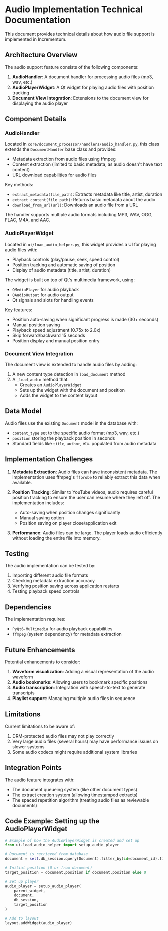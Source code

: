 # Audio Implementation Technical Documentation

This document provides technical details about how audio file support is implemented in Incrementum.

## Architecture Overview

The audio support feature consists of the following components:

1. **AudioHandler**: A document handler for processing audio files (mp3, wav, etc.)
2. **AudioPlayerWidget**: A Qt widget for playing audio files with position tracking
3. **Document View Integration**: Extensions to the document view for displaying the audio player

## Component Details

### AudioHandler

Located in `core/document_processor/handlers/audio_handler.py`, this class extends the `DocumentHandler` base class and provides:

- Metadata extraction from audio files using ffmpeg
- Content extraction (limited to basic metadata, as audio doesn't have text content)
- URL download capabilities for audio files

Key methods:
- `extract_metadata(file_path)`: Extracts metadata like title, artist, duration
- `extract_content(file_path)`: Returns basic metadata about the audio
- `download_from_url(url)`: Downloads an audio file from a URL

The handler supports multiple audio formats including MP3, WAV, OGG, FLAC, M4A, and AAC.

### AudioPlayerWidget

Located in `ui/load_audio_helper.py`, this widget provides a UI for playing audio files with:

- Playback controls (play/pause, seek, speed control)
- Position tracking and automatic saving of position
- Display of audio metadata (title, artist, duration)

The widget is built on top of Qt's multimedia framework, using:
- `QMediaPlayer` for audio playback
- `QAudioOutput` for audio output
- Qt signals and slots for handling events

Key features:
- Position auto-saving when significant progress is made (30+ seconds)
- Manual position saving
- Playback speed adjustment (0.75x to 2.0x)
- Skip forward/backward 15 seconds
- Position display and manual position entry

### Document View Integration

The document view is extended to handle audio files by adding:

1. A new content type detection in `load_document` method
2. A `_load_audio` method that:
   - Creates an `AudioPlayerWidget`
   - Sets up the widget with the document and position
   - Adds the widget to the content layout

## Data Model

Audio files use the existing `Document` model in the database with:

- `content_type` set to the specific audio format (mp3, wav, etc.)
- `position` storing the playback position in seconds
- Standard fields like `title`, `author`, etc. populated from audio metadata

## Implementation Challenges

1. **Metadata Extraction**: Audio files can have inconsistent metadata. The implementation uses ffmpeg's `ffprobe` to reliably extract this data when available.

2. **Position Tracking**: Similar to YouTube videos, audio requires careful position tracking to ensure the user can resume where they left off. The implementation includes:
   - Auto-saving when position changes significantly
   - Manual saving option
   - Position saving on player close/application exit

3. **Performance**: Audio files can be large. The player loads audio efficiently without loading the entire file into memory.

## Testing

The audio implementation can be tested by:

1. Importing different audio file formats
2. Checking metadata extraction accuracy
3. Verifying position saving across application restarts
4. Testing playback speed controls

## Dependencies

The implementation requires:
- `PyQt6-Multimedia` for audio playback capabilities
- `ffmpeg` (system dependency) for metadata extraction

## Future Enhancements

Potential enhancements to consider:

1. **Waveform visualization**: Adding a visual representation of the audio waveform
2. **Audio bookmarks**: Allowing users to bookmark specific positions
3. **Audio transcription**: Integration with speech-to-text to generate transcripts
4. **Playlist support**: Managing multiple audio files in sequence

## Limitations

Current limitations to be aware of:

1. DRM-protected audio files may not play correctly
2. Very large audio files (several hours) may have performance issues on slower systems
3. Some audio codecs might require additional system libraries

## Integration Points

The audio feature integrates with:

- The document queueing system (like other document types)
- The extract creation system (allowing timestamped extracts)
- The spaced repetition algorithm (treating audio files as reviewable documents)

## Code Example: Setting up the AudioPlayerWidget

```python
# Example of how the AudioPlayerWidget is created and set up
from ui.load_audio_helper import setup_audio_player

# Document is retrieved from database
document = self.db_session.query(Document).filter_by(id=document_id).first()

# Initial position (0 or from document)
target_position = document.position if document.position else 0

# Set up player
audio_player = setup_audio_player(
    parent_widget,
    document,
    db_session,
    target_position
)

# Add to layout
layout.addWidget(audio_player)
``` 